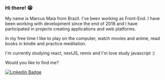 ### Hi there! 😁

My name is Marcus Maia from Brazil. I've been working as Front-End. I have been working with development since the end of 2018 and I have participated in projects creating applications and web platforms.

In my free time I like to play on the computer, watch movies and anime, read books in kindle and practice meditation.

I'm currently studying react, nextJS, remix and I'm love study  javascript :)

Would you like to find me?

[![Linkedin Badge](https://img.shields.io/badge/-LinkedIn-blue?style=flat-square&logo=Linkedin&logoColor=white&link=https://www.linkedin.com/in/felipefialho)](https://www.linkedin.com/in/maiamarcusliima)
